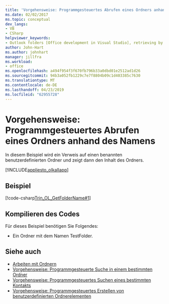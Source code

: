 ```yaml
---
title: 'Vorgehensweise: Programmgesteuertes Abrufen eines Ordners anhand des Namens'
ms.date: 02/02/2017
ms.topic: conceptual
dev_langs:
- VB
- CSharp
helpviewer_keywords:
- Outlook folders [Office development in Visual Studio], retrieving by name
author: John-Hart
ms.author: johnhart
manager: jillfra
ms.workload:
- office
ms.openlocfilehash: a494f954f3f670fb796b33a0dbd01e2512ad1d26
ms.sourcegitcommit: 94b3a052fb1229c7e7f8804b09c1d403385c7630
ms.translationtype: MT
ms.contentlocale: de-DE
ms.lasthandoff: 04/23/2019
ms.locfileid: "62955728"
---
```

# <a name="how-to-programmatically-retrieve-a-folder-by-name"></a>Vorgehensweise: Programmgesteuertes Abrufen eines Ordners anhand des Namens
  In diesem Beispiel wird ein Verweis auf einen benannten benutzerdefinierten Ordner und zeigt dann den Inhalt des Ordners.

 [!INCLUDE[appliesto_olkallapp](../vsto/includes/appliesto-olkallapp-md.md)]

## <a name="example"></a>Beispiel
 [!code-csharp[Trin_OL_GetFolderName#1](../vsto/codesnippet/CSharp/Trin_OL_GetFolderName/thisaddin.cs#1)]

## <a name="compile-the-code"></a>Kompilieren des Codes
 Für dieses Beispiel benötigen Sie Folgendes:

- Ein Ordner mit dem Namen TestFolder.

## <a name="see-also"></a>Siehe auch
- [Arbeiten mit Ordnern](../vsto/working-with-folders.md)
- [Vorgehensweise: Programmgesteuerte Suche in einem bestimmten Ordner](../vsto/how-to-programmatically-search-within-a-specific-folder.md)
- [Vorgehensweise: Programmgesteuertes Suchen eines bestimmten Kontakts](../vsto/how-to-programmatically-search-for-a-specific-contact.md)
- [Vorgehensweise: Programmgesteuertes Erstellen von benutzerdefinierten Ordnerelementen](../vsto/how-to-programmatically-create-custom-folder-items.md)
